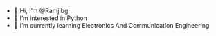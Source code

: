 - 👋 Hi, I’m @Ramjibg
- 👀 I’m interested in Python
- 🌱 I’m currently learning Electronics And Communication Engineering


<!---
Ramjibg/Ramjibg is a ✨ special ✨ repository because its `README.md` (this file) appears on your GitHub profile.
You can click the Preview link to take a look at your changes.
--->
